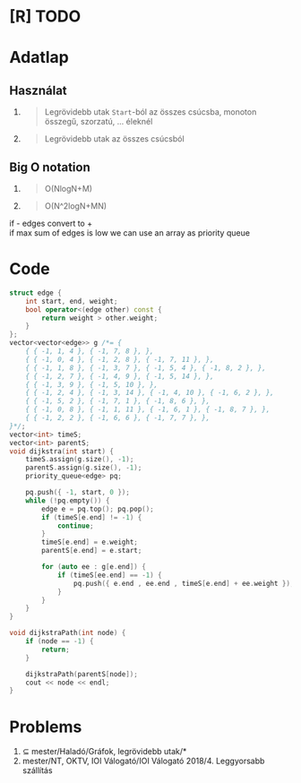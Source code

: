 # [R] TODO
# Adatlap
## Használat
1. > Legrövidebb utak `Start`-ból az összes csúcsba, monoton összegű, szorzatú, ... éleknél
2. > Legrövidebb utak az összes csúcsból
## Big O notation
1. > O(NlogN+M)
2. > O(N^2logN+MN)

if - edges convert to +  
if max sum of edges is low we can use an array as priority queue  


# Code
```c++
struct edge {
	int start, end, weight;
	bool operator<(edge other) const {
		return weight > other.weight;
	}
};
vector<vector<edge>> g /*= {
	{ { -1, 1, 4 }, { -1, 7, 8 }, },
	{ { -1, 0, 4 }, { -1, 2, 8 }, { -1, 7, 11 }, },
	{ { -1, 1, 8 }, { -1, 3, 7 }, { -1, 5, 4 }, { -1, 8, 2 }, },
	{ { -1, 2, 7 }, { -1, 4, 9 }, { -1, 5, 14 }, },
	{ { -1, 3, 9 }, { -1, 5, 10 }, },
	{ { -1, 2, 4 }, { -1, 3, 14 }, { -1, 4, 10 }, { -1, 6, 2 }, },
	{ { -1, 5, 2 }, { -1, 7, 1 }, { -1, 8, 6 }, },
	{ { -1, 0, 8 }, { -1, 1, 11 }, { -1, 6, 1 }, { -1, 8, 7 }, },
	{ { -1, 2, 2 }, { -1, 6, 6 }, { -1, 7, 7 }, },
}*/;
vector<int> timeS;
vector<int> parentS;
void dijkstra(int start) {
	timeS.assign(g.size(), -1);
	parentS.assign(g.size(), -1);
	priority_queue<edge> pq;

	pq.push({ -1, start, 0 });
	while (!pq.empty()) {
		edge e = pq.top(); pq.pop();
		if (timeS[e.end] != -1) {
			continue;
		}
		timeS[e.end] = e.weight;
		parentS[e.end] = e.start;

		for (auto ee : g[e.end]) {
			if (timeS[ee.end] == -1) {
				pq.push({ e.end , ee.end , timeS[e.end] + ee.weight });
			}
		}
	}
}

void dijkstraPath(int node) {
	if (node == -1) {
		return;
	}

	dijkstraPath(parentS[node]);
	cout << node << endl;
}
```

# Problems
1. ⊆ mester/Haladó/Gráfok, legrövidebb utak/*
1. mester/NT, OKTV, IOI Válogató/IOI Válogató 2018/4. Leggyorsabb szállítás
